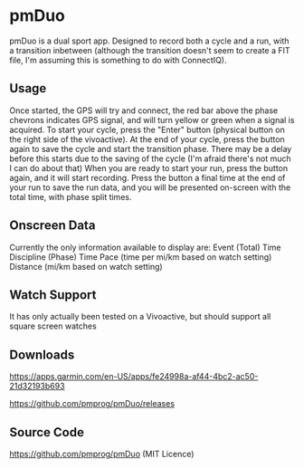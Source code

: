 # pmDuo

pmDuo is a dual sport app. Designed to record both a cycle and a run, with a transition inbetween (although the transition doesn't seem to create a FIT file, I'm assuming this is something to do with ConnectIQ).

## Usage

Once started, the GPS will try and connect, the red bar above the phase chevrons indicates GPS signal, and will turn yellow or green when a signal is acquired.
To start your cycle, press the "Enter" button (physical button on the right side of the vivoactive).
At the end of your cycle, press the button again to save the cycle and start the transition phase. There may be a delay before this starts due to the saving of the cycle (I'm afraid there's not much I can do about that)
When you are ready to start your run, press the button again, and it will start recording.
Press the button a final time at the end of your run to save the run data, and you will be presented on-screen with the total time, with phase split times.

## Onscreen Data

Currently the only information available to display are:
    Event (Total) Time
    Discipline (Phase) Time
    Pace (time per mi/km based on watch setting)
    Distance (mi/km based on watch setting)




## Watch Support
It has only actually been tested on a Vivoactive, but should support all square screen watches

## Downloads
https://apps.garmin.com/en-US/apps/fe24998a-af44-4bc2-ac50-21d32193b693

https://github.com/pmprog/pmDuo/releases

## Source Code
https://github.com/pmprog/pmDuo (MIT Licence) 

